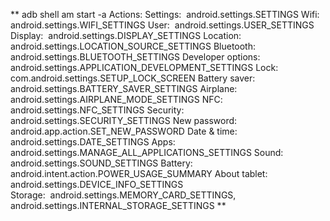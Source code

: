 **
adb shell am start -a <ACTION>
Actions:
Settings:  android.settings.SETTINGS
Wifi:  android.settings.WIFI_SETTINGS
User:  android.settings.USER_SETTINGS
Display:  android.settings.DISPLAY_SETTINGS
Location:  android.settings.LOCATION_SOURCE_SETTINGS
Bluetooth:  android.settings.BLUETOOTH_SETTINGS
Developer options:  android.settings.APPLICATION_DEVELOPMENT_SETTINGS
Lock:  com.android.settings.SETUP_LOCK_SCREEN
Battery saver:  android.settings.BATTERY_SAVER_SETTINGS
Airplane:  android.settings.AIRPLANE_MODE_SETTINGS
NFC:  android.settings.NFC_SETTINGS
Security:  android.settings.SECURITY_SETTINGS
New password:  android.app.action.SET_NEW_PASSWORD
Date & time:  android.settings.DATE_SETTINGS
Apps:  android.settings.MANAGE_ALL_APPLICATIONS_SETTINGS
Sound:  android.settings.SOUND_SETTINGS
Battery:  android.intent.action.POWER_USAGE_SUMMARY
About tablet:  android.settings.DEVICE_INFO_SETTINGS
Storage:  android.settings.MEMORY_CARD_SETTINGS,  android.settings.INTERNAL_STORAGE_SETTINGS 
**